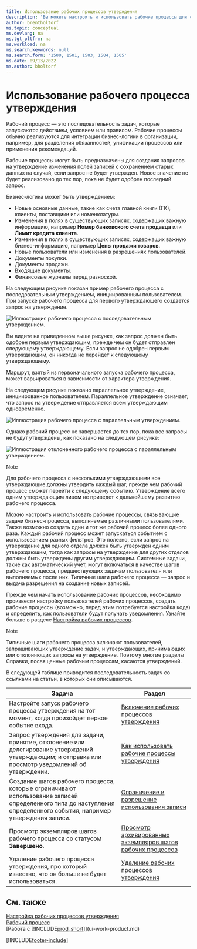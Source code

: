 ```yaml
---
title: Использование рабочих процессов утверждения
description: 'Вы можете настроить и использовать рабочие процессы для связи задач бизнес-процесса, таких как автоматический учет или запрос и предоставление утверждения для новых записей.'
author: brentholtorf
ms.topic: conceptual
ms.devlang: na
ms.tgt_pltfrm: na
ms.workload: na
ms.search.keywords: null
ms.search.form: '1500, 1501, 1503, 1504, 1505'
ms.date: 09/13/2022
ms.author: bholtorf
---
```

# Использование рабочего процесса утверждения

Рабочий процесс — это последовательность задач, которые запускаются действием, условием или правилом. Рабочие процессы обычно реализуются для интеграции бизнес-логики в организации, например, для разделения обязанностей, унификации процессов или применения рекомендаций.

Рабочие процессы могут быть предназначены для создания запросов на утверждение изменения полей записей с сохранением старых данных на случай, если запрос не будет утвержден. Новое значение не будет реализовано до тех пор, пока не будет одобрен последний запрос.

Бизнес-логика может быть утверждением:

- Новые основные данные, такие как счета главной книги (ГК), клиенты, поставщики или номенклатуры.
- Изменения в полях в существующих записях, содержащих важную информацию, например **Номер банковского счета продавца** или **Лимит кредита клиента**.
- Изменения в полях в существующих записях, содержащих важную бизнес-информацию, например **Цены продажи товаров**.
- Новые пользователи или изменения в разрешениях пользователей.
- Документы покупки.
- Документы продажи.
- Входящие документы.
- Финансовые журналы перед разноской.

На следующем рисунке показан пример рабочего процесса с последовательным утверждением, инициированным пользователем. При запуске рабочего процесса для первого утверждающего создается запрос на утверждение.  

![Иллюстрация рабочего процесса с последовательным утверждением.](media/Workflows/approval-flow.png)

Вы видите на приведенном выше рисунке, как запрос должен быть одобрен первым утверждающим, прежде чем он будет отправлен следующему утверждающему. Если запрос не одобрен первым утверждающим, он никогда не перейдет к следующему утверждающему.

Маршрут, взятый из первоначального запуска рабочего процесса, может варьироваться в зависимости от характера утверждения.  

На следующем рисунке показано параллельное утверждение, инициированное пользователем. Параллельное утверждение означает, что запрос на утверждение отправляется всем утверждающим одновременно.  

![Иллюстрация рабочего процесса с параллельным утверждением.](media/Workflows/approval-flow-2.png)

Однако рабочий процесс не завершается до тех пор, пока все запросы не будут утверждены, как показано на следующем рисунке:  

![Иллюстрация отклоненного рабочего процесса с параллельным утверждением.](media/Workflows/approval-flow-3.png)

> [!NOTE]  
> Для рабочего процесса с несколькими утверждающими все утверждающие должны утвердить каждый шаг, прежде чем рабочий процесс сможет перейти к следующему событию. Утверждение всего одним утверждающим лицом не приведет к дальнейшему развитию рабочего процесса.

Можно настроить и использовать рабочие процессы, связывающие задачи бизнес-процесса, выполняемые различными пользователями. Также возможно создать один и тот же рабочий процесс более одного раза. Каждый рабочий процесс может запускаться событием с использованием разных фильтров. Это полезно, если запрос на утверждение для одного отдела должен быть утвержден одним утверждающим, тогда как запросы на утверждение для других отделов должны быть утверждены другим утверждающим. Системные задачи, такие как автоматический учет, могут включаться в качестве шагов рабочего процесса, предшествующих задачам пользователя или выполняемых после них. Типичные шаги рабочего процесса — запрос и выдача разрешения на создание новых записей.  

Прежде чем начать использование рабочих процессов, необходимо произвести настройку пользователей рабочих процессов, создать рабочие процессы (возможно, перед этим потребуется настройка кода) и определить, как пользователи будут получать уведомления. Узнайте больше в разделе [Настройка рабочих процессов](across-set-up-workflows.md).

> [!NOTE]  
> Типичные шаги рабочего процесса включают пользователей, запрашивающих утверждение задач, и утверждающих, принимающих или отклоняющих запросы на утверждение. Поэтому многие разделы Справки, посвященные рабочим процессам, касаются утверждений.  

 В следующей таблице приводится последовательность задач со ссылками на статьи, в которых они описываются.  

| **Задача** | **Раздел** |
|--|--|
| Настройте запуск рабочего процесса утверждения на тот момент, когда произойдет первое событие входа. | [Включение рабочих процессов утверждения](across-how-to-enable-workflows.md) |
| Запрос утверждения для задачи, принятие, отклонение или делегирование утверждений утверждающим; и отправка или просмотр уведомлений об утверждении. | [Как использовать рабочие процессы утверждения](across-how-use-approval-workflows.md) |
| Создание шагов рабочего процесса, которые ограничивают использование записей определенного типа до наступления определенного события, например утверждения записи. | [Ограничение и разрешение использования записи](across-how-to-restrict-and-allow-usage-of-a-record.md) |
| Просмотр экземпляров шагов рабочего процесса со статусом **Завершено**. | [Просмотр архивированных экземпляров шагов рабочих процессов](across-how-to-view-archived-workflow-step-instances.md) |
| Удаление рабочего процесса утверждения, про который известно, что он больше не будет использоваться. | [Удаление рабочих процессов утверждения](across-how-to-delete-workflows.md) |

## См. также

[Настройка рабочих процессов утверждения](across-set-up-workflows.md)  
[Рабочий процесс](across-workflow.md)  
[Работа с [!INCLUDE[prod_short](includes/prod_short.md)]](ui-work-product.md)  

[!INCLUDE[footer-include](includes/footer-banner.md)]
